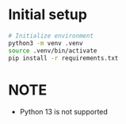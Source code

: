 # Initial setup
```bash
# Initialize environment
python3 -m venv .venv
source .venv/bin/activate
pip install -r requirements.txt
```

# NOTE
- Python 13 is not supported